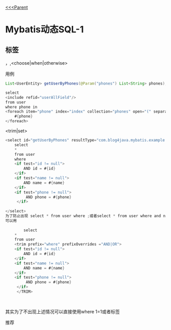[<<<Parent](../)
# Mybatis动态SQL-1

## 标签

<if>，<where>,<choose|when|otherwise>

<foreach>用例

```java
List<UserEntity> getUserByPhones(@Param("phones") List<String> phones);
```

```java
select
<include refid="userAllField"/>
from user
where phone in
<foreach item="phone" index="index" collection="phones" open="(" separator="," close=")">
    #{phone}
</foreach>
```

<trim|set>

```java
<select id="getUserByPhones" resultType="com.blog4java.mybatis.example.entity.UserEntity">
    select
    *
    from user
    where 
    <if test="id != null">
        AND id = #{id}
    </if>
    <if test="name != null">
        AND name = #{name}
    </if>
    <if test="phone != null">
         AND phone = #{phone}
     </if>
  
</select>
为了防止出现 select * from user where ;或者select * from user where and name =?;
可以用
    
        select
    *
    from user
    <trim prefix="where" prefixOverrides ="AND|OR">
    <if test="id != null">
        AND id = #{id}
    </if>
    <if test="name != null">
        AND name = #{name}
    </if>
    <if test="phone != null">
         AND phone = #{phone}
     </if>
     </TRIM>
         
         
```

其实为了不出现上述情况可以直接使用where 1=1或者<where>标签

推荐<where>
